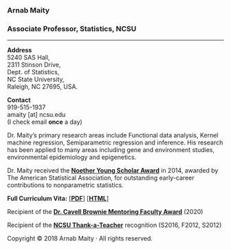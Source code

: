 


### Arnab Maity

### Associate Professor, Statistics, NCSU

* * *

**Address**  
5240 SAS Hall,  
2311 Stinson Drive,  
Dept. of Statistics,  
NC State University,  
Raleigh, NC 27695, USA.  

**Contact**  
919-515-1937  
amaity \[at\] ncsu.edu  
(I check email **once** a day)

    

Dr. Maity’s primary research areas include Functional data analysis, Kernel machine regression, Semiparametric regression and inference. His research has been applied to many areas including gene and environment studies, environmental epidemiology and epigenetics.

Dr. Maity received the [**Noether Young Scholar Award**](http://www.amstat.org/ASA/Your-Career/Awards/Gottfried-E-Noether-Awards.aspx) in 2014, awarded by The American Statistical Association, for outstanding early-career contributions to nonparametric statistics.

**Full Curriculum Vita:** [\[**PDF**\]](cv-amaity.pdf) [\[**HTML**\]](MaityCV.html)

Recipient of the [**Dr. Cavell Brownie Mentoring Faculty Award**](https://statistics.sciences.ncsu.edu/know-us/department-awards/brownie/) (2020)

Recipient of the [**NCSU Thank-a-Teacher**](https://ofd.ncsu.edu/awards-and-recognition/thank-a-teacher/) recognition (S2016, F2012, S2012)

Copyright © 2018 Arnab Maity · All rights reserved.


<!--
**arnabm07/arnabm07** is a ✨ _special_ ✨ repository because its `README.md` (this file) appears on your GitHub profile.

Here are some ideas to get you started:

- 🔭 I’m currently working on ...
- 🌱 I’m currently learning ...
- 👯 I’m looking to collaborate on ...
- 🤔 I’m looking for help with ...
- 💬 Ask me about ...
- 📫 How to reach me: ...
- 😄 Pronouns: ...
- ⚡ Fun fact: ...
-->
